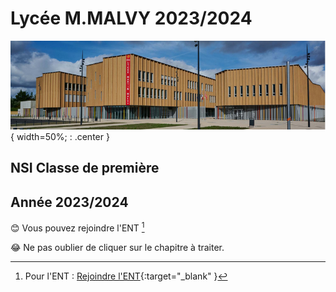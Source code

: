 # Lycée M.MALVY 2023/2024 
![image](images/lycee2.png){ width=50%; : .center }

## NSI Classe de première
## Année 2023/2024

😊 Vous pouvez rejoindre l'ENT [^1]

😂 Ne pas oublier de cliquer sur le chapitre à traiter.

[^1]: Pour l'ENT : [Rejoindre l'ENT](https://martin-malvy.mon-ent-occitanie.fr/){:target="_blank" }